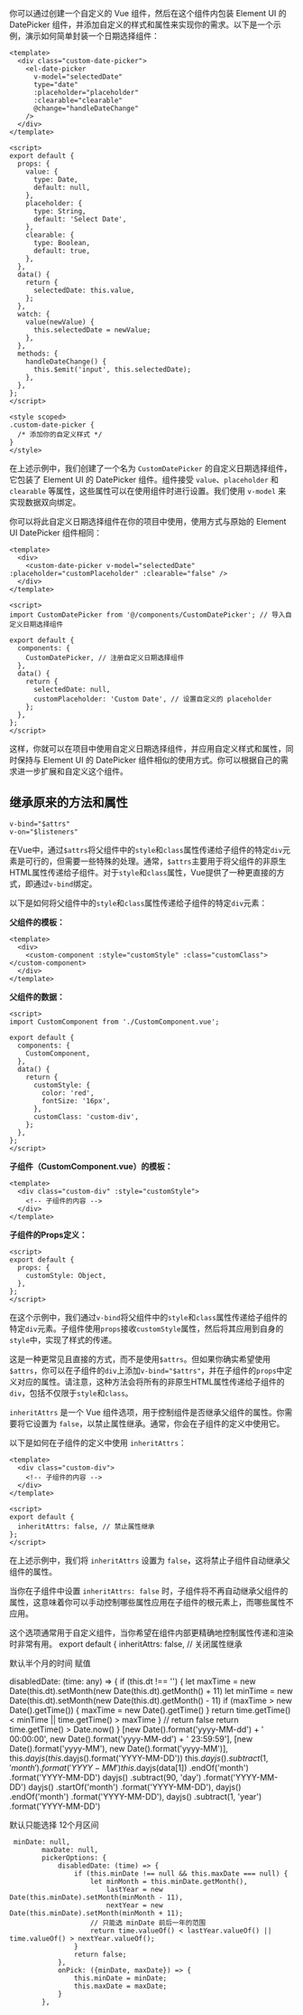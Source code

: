 你可以通过创建一个自定义的 Vue 组件，然后在这个组件内包装 Element UI 的 DatePicker 组件，并添加自定义的样式和属性来实现你的需求。以下是一个示例，演示如何简单封装一个日期选择组件：

```vue
<template>
  <div class="custom-date-picker">
    <el-date-picker
      v-model="selectedDate"
      type="date"
      :placeholder="placeholder"
      :clearable="clearable"
      @change="handleDateChange"
    />
  </div>
</template>

<script>
export default {
  props: {
    value: {
      type: Date,
      default: null,
    },
    placeholder: {
      type: String,
      default: 'Select Date',
    },
    clearable: {
      type: Boolean,
      default: true,
    },
  },
  data() {
    return {
      selectedDate: this.value,
    };
  },
  watch: {
    value(newValue) {
      this.selectedDate = newValue;
    },
  },
  methods: {
    handleDateChange() {
      this.$emit('input', this.selectedDate);
    },
  },
};
</script>

<style scoped>
.custom-date-picker {
  /* 添加你的自定义样式 */
}
</style>
```

在上述示例中，我们创建了一个名为 `CustomDatePicker` 的自定义日期选择组件，它包装了 Element UI 的 DatePicker 组件。组件接受 `value`、`placeholder` 和 `clearable` 等属性，这些属性可以在使用组件时进行设置。我们使用 `v-model` 来实现数据双向绑定。

你可以将此自定义日期选择组件在你的项目中使用，使用方式与原始的 Element UI DatePicker 组件相同：

```vue
<template>
  <div>
    <custom-date-picker v-model="selectedDate" :placeholder="customPlaceholder" :clearable="false" />
  </div>
</template>

<script>
import CustomDatePicker from '@/components/CustomDatePicker'; // 导入自定义日期选择组件

export default {
  components: {
    CustomDatePicker, // 注册自定义日期选择组件
  },
  data() {
    return {
      selectedDate: null,
      customPlaceholder: 'Custom Date', // 设置自定义的 placeholder
    };
  },
};
</script>
```

这样，你就可以在项目中使用自定义日期选择组件，并应用自定义样式和属性，同时保持与 Element UI 的 DatePicker 组件相似的使用方式。你可以根据自己的需求进一步扩展和自定义这个组件。

## 继承原来的方法和属性
    v-bind="$attrs"
    v-on="$listeners"

在Vue中，通过`$attrs`将父组件中的`style`和`class`属性传递给子组件的特定`div`元素是可行的，但需要一些特殊的处理。通常，`$attrs`主要用于将父组件的非原生HTML属性传递给子组件。对于`style`和`class`属性，Vue提供了一种更直接的方式，即通过`v-bind`绑定。

以下是如何将父组件中的`style`和`class`属性传递给子组件的特定`div`元素：

**父组件的模板：**

```vue
<template>
  <div>
    <custom-component :style="customStyle" :class="customClass"></custom-component>
  </div>
</template>
```

**父组件的数据：**

```vue
<script>
import CustomComponent from './CustomComponent.vue';

export default {
  components: {
    CustomComponent,
  },
  data() {
    return {
      customStyle: {
        color: 'red',
        fontSize: '16px',
      },
      customClass: 'custom-div',
    };
  },
};
</script>
```

**子组件（CustomComponent.vue）的模板：**

```vue
<template>
  <div class="custom-div" :style="customStyle">
    <!-- 子组件的内容 -->
  </div>
</template>
```

**子组件的Props定义：**

```vue
<script>
export default {
  props: {
    customStyle: Object,
  },
};
</script>
```

在这个示例中，我们通过`v-bind`将父组件中的`style`和`class`属性传递给子组件的特定`div`元素。子组件使用`props`接收`customStyle`属性，然后将其应用到自身的`style`中，实现了样式的传递。

这是一种更常见且直接的方式，而不是使用`$attrs`。但如果你确实希望使用`$attrs`，你可以在子组件的`div`上添加`v-bind="$attrs"`，并在子组件的`props`中定义对应的属性。请注意，这种方法会将所有的非原生HTML属性传递给子组件的`div`，包括不仅限于`style`和`class`。




`inheritAttrs` 是一个 Vue 组件选项，用于控制组件是否继承父组件的属性。你需要将它设置为 `false`，以禁止属性继承。通常，你会在子组件的定义中使用它。

以下是如何在子组件的定义中使用 `inheritAttrs`：

```vue
<template>
  <div class="custom-div">
    <!-- 子组件的内容 -->
  </div>
</template>

<script>
export default {
  inheritAttrs: false, // 禁止属性继承
};
</script>
```

在上述示例中，我们将 `inheritAttrs` 设置为 `false`，这将禁止子组件自动继承父组件的属性。

当你在子组件中设置 `inheritAttrs: false` 时，子组件将不再自动继承父组件的属性，这意味着你可以手动控制哪些属性应用在子组件的根元素上，而哪些属性不应用。

这个选项通常用于自定义组件，当你希望在组件内部更精确地控制属性传递和渲染时非常有用。
export default {
  inheritAttrs: false, // 关闭属性继承

默认半个月的时间 赋值


   disabledDate: (time: any) => {
      if (this.dt !== '') {
        let maxTime = new Date(this.dt).setMonth(new Date(this.dt).getMonth() + 11)
        let minTime = new Date(this.dt).setMonth(new Date(this.dt).getMonth() - 11)
        if (maxTime > new Date().getTime()) {
          maxTime = new Date().getTime()
        }
        return time.getTime() < minTime || time.getTime() > maxTime
      }
      // return false
      return time.getTime() > Date.now()
    }
[new Date().format('yyyy-MM-dd') + ' 00:00:00', new Date().format('yyyy-MM-dd') + ' 23:59:59'],
[new Date().format('yyyy-MM'), new Date().format('yyyy-MM')],
  this.$dayjs(this.$dayjs().format('YYYY-MM-DD'))
 this.$dayjs()
      .subtract(1, 'month')
      .format('YYYY-MM')
 this.$dayjs(data[1])
        .endOf('month')
        .format('YYYY-MM-DD')
dayjs()
        .subtract(90, 'day')
        .format('YYYY-MM-DD')
dayjs()
      .startOf('month')
      .format('YYYY-MM-DD'),
 dayjs()
      .endOf('month')
      .format('YYYY-MM-DD'),
dayjs()
      .subtract(1, 'year')
      .format('YYYY-MM-DD')





默认只能选择 12个月区间


     minDate: null,
            maxDate: null,
            pickerOptions: {
                disabledDate: (time) => {
                    if (this.minDate !== null && this.maxDate === null) {
                        let minMonth = this.minDate.getMonth(),
                            lastYear = new Date(this.minDate).setMonth(minMonth - 11),
                            nextYear = new Date(this.minDate).setMonth(minMonth + 11);
                        // 只能选 minDate 前后一年的范围
                        return time.valueOf() < lastYear.valueOf() || time.valueOf() > nextYear.valueOf();
                    }
                    return false;
                },
                onPick: ({minDate, maxDate}) => {
                    this.minDate = minDate;
                    this.maxDate = maxDate;
                }
            },
